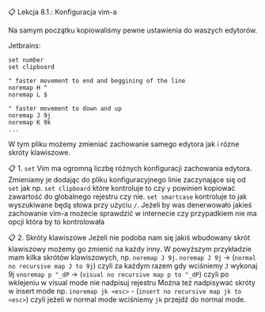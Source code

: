 📋 Lekcja 8.1.: Konfiguracja vim-a

Na samym początku kopiowaliśmy pewne ustawienia do waszych edytorów.

Jetbrains:
```
set number
set clipboard

" faster movement to end and beggining of the line
noremap H ^
noremap L $

" faster movement to down and up
noremap J 9j
noremap K 9k
...
```

W tym pliku możemy zmieniać zachowanie samego edytora jak i rózne skróty klawiszowe.

📋 1. `set`
Vim ma ogromną liczbę różnych konfiguracji zachowania edytora. Zmieniamy je dodając do 
pliku konfiguracyjnego linie zaczynające się od `set` jak np. `set clipboard` które kontroluje to
czy `y` powinien kopiować zawartość do globalnego rejestru czy nie. `set smartcase` kontroluje to
jak wyszukiwane będą słowa przy użyciu `/`.
Jeżeli by was denerwowało jakieś zachowanie vim-a możecie sprawdzić w internecie czy przypadkiem
nie ma opcji która by to kontrolowała

📋 2. Skróty klawiszowe
Jeżeli nie podoba nam się jakiś wbudowany skrót klawiszowy możemy go zmienić na każdy inny.
W powyższym przykładzie mam kilka skrótów klawiszowych, np. `noremap J 9j`.
`noremap J 9j` -> (`normal no recursive map J to 9j`) czyli za każdym razem gdy wciśniemy `J` wykonaj 9j
`vnoremap p "_dP` -> (`visual no recursive map p to "_dP`) czyli po wklejeniu w visual mode nie nadpisuj rejestru
Można też nadpisywać skróty w insert mode np.
`inoremap jk <esc>` - (`insert no recursive map jk to <esc>`) czyli jeżeli w normal mode wciśniemy `jk` przejdź do normal mode.
